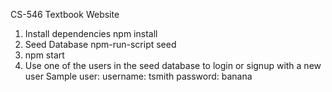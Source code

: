 CS-546 Textbook Website

1.  Install dependencies npm install
2.  Seed Database npm-run-script seed
3.  npm start
4.  Use one of the users in the seed database to login or signup with a new user
    Sample user:  username:  tsmith  password: banana
  
